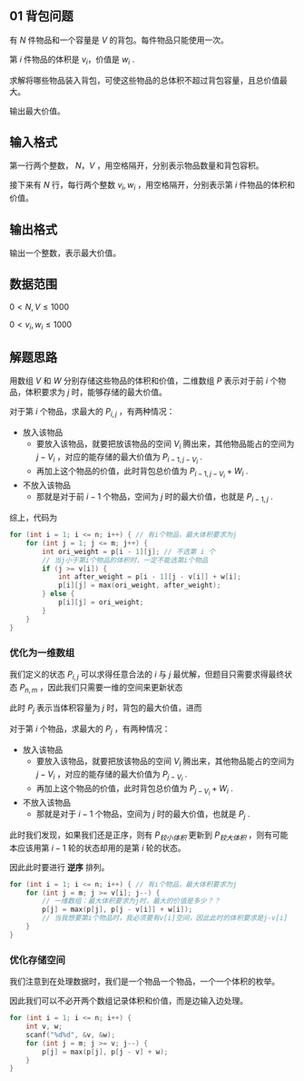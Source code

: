 ## 01 背包问题

有 $N$ 件物品和一个容量是 $V$ 的背包。每件物品只能使用一次。

第 $i$ 件物品的体积是 $v_i$，价值是 $w_i$ .

求解将哪些物品装入背包，可使这些物品的总体积不超过背包容量，且总价值最大。

输出最大价值。

## 输入格式

第一行两个整数， $N，V$ ，用空格隔开，分别表示物品数量和背包容积。

接下来有 $N$ 行，每行两个整数 $v_i,w_i$ ，用空格隔开，分别表示第 $i$ 件物品的体积和价值。

## 输出格式

输出一个整数，表示最大价值。

## 数据范围

$0<N,V≤1000$

$0<v_i,w_i≤1000$

## 解题思路

用数组 $V$ 和 $W$ 分别存储这些物品的体积和价值，二维数组 $P$ 表示对于前 $i$ 个物品，体积要求为 $j$ 时，能够存储的最大价值。

对于第 $i$ 个物品，求最大的 $P_{i,j}$ ，有两种情况：

- 放入该物品
  - 要放入该物品，就要把放该物品的空间 $V_i$ 腾出来，其他物品能占的空间为 $j-V_i$ ，对应的能存储的最大价值为 $P_{i-1,j-V_i}$ . 
  - 再加上这个物品的价值，此时背包总价值为 $P_{i-1,j-V_i}+W_i$ .
- 不放入该物品
  - 那就是对于前 $i-1$ 个物品，空间为 $j$ 时的最大价值，也就是 $P_{i-1,j}$ .

综上，代码为

```cpp
for (int i = 1; i <= n; i++) { // 有i个物品，最大体积要求为j
    for (int j = 1; j <= m; j++) {
        int ori_weight = p[i - 1][j]; // 不选第 i 个
        // 当j小于第i个物品的体积时，一定不能选第i个物品
        if (j >= v[i]) {
            int after_weight = p[i - 1][j - v[i]] + w[i];
            p[i][j] = max(ori_weight, after_weight);
        } else {
            p[i][j] = ori_weight;
        }
    }
}
```

### 优化为一维数组

我们定义的状态 $P_{i,j}$ 可以求得任意合法的 $i$ 与 $j$ 最优解，但题目只需要求得最终状态 $P_{n,m}$ ，因此我们只需要一维的空间来更新状态

此时 $P_j$ 表示当体积容量为 $j$ 时，背包的最大价值，进而

对于第 $i$ 个物品，求最大的 $P_{j}$ ，有两种情况：

- 放入该物品
  - 要放入该物品，就要把放该物品的空间 $V_i$ 腾出来，其他物品能占的空间为 $j-V_i$ ，对应的能存储的最大价值为 $P_{j-V_i}$ . 
  - 再加上这个物品的价值，此时背包总价值为 $P_{j-V_i}+W_i$ .
- 不放入该物品
  - 那就是对于 $i-1$ 个物品，空间为 $j$ 时的最大价值，也就是 $P_{j}$ .
  
此时我们发现，如果我们还是正序，则有 $P_{较小体积}$ 更新到 $P_{较大体积}$ ，则有可能本应该用第 $i-1$ 轮的状态却用的是第 $i$ 轮的状态。

因此此时要进行 **逆序** 排列。

```cpp
for (int i = 1; i <= n; i++) { // 有i个物品，最大体积要求为j
    for (int j = m; j >= v[i]; j--) {
        // 一维数组：最大体积要求为j时，最大的价值是多少？？
        p[j] = max(p[j], p[j - v[i]] + w[i]); 
        // 当我想要第i个物品时，我必须要有v[i]空间，因此此时的体积要求是j-v[i]
    }
}
```

### 优化存储空间

我们注意到在处理数据时，我们是一个物品一个物品，一个一个体积的枚举。

因此我们可以不必开两个数组记录体积和价值，而是边输入边处理。

```cpp
for (int i = 1; i <= n; i++) {
    int v, w;
    scanf("%d%d", &v, &w);
    for (int j = m; j >= v; j--) {
        p[j] = max(p[j], p[j - v] + w);
    }
}
```
